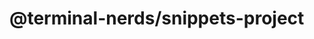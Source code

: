 # @terminal-nerds/snippets-project<!-- markdownlint-disable line-length list-marker-space no-duplicate-header ul-style ul-indent no-bare-urls -->
